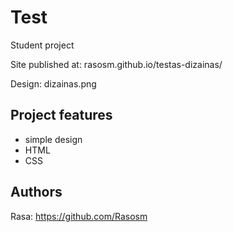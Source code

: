 # Test
Student project

Site published at: rasosm.github.io/testas-dizainas/

Design: dizainas.png

## Project features
- simple design
- HTML
- CSS

## Authors
Rasa: https://github.com/Rasosm
